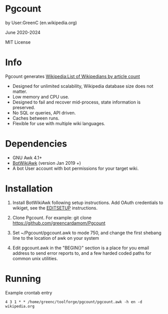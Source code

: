 Pgcount
===================
by User:GreenC (en.wikipedia.org)

June 2020-2024

MIT License

Info
========
Pgcount generates [Wikipedia:List of Wikipedians by article count](https://en.wikipedia.org/wiki/Wikipedia:List_of_Wikipedians_by_article_count)

* Designed for unlimited scalability, Wikipedia database size does not matter.
* Low memory and CPU use.
* Designed to fail and recover mid-process, state information is preserved.
* No SQL or queries, API driven.
* Caches between runs.
* Flexible for use with multiple wiki languages.

Dependencies 
========
* GNU Awk 4.1+
* [BotWikiAwk](https://github.com/greencardamom/BotWikiAwk) (version Jan 2019 +)
* A bot User account with bot permissions for your target wiki.

Installation
========

1. Install BotWikiAwk following setup instructions. Add OAuth credentials to wikiget, see the [EDITSETUP](https://github.com/greencardamom/Wikiget/blob/master/EDITSETUP) instructions.

2. Clone Pgcount. For example:
	git clone https://github.com/greencardamom/Pgcount

4. Set ~/Pgcount/pgcount.awk to mode 750, and change the first shebang line to the location of awk on your system

5. Edit pgcount.awk in the "BEGIN{}" section is a place for you email address to send error reports to, and a few harded coded paths for common unix utilities.

Running
========

Example crontab entry

	4 3 1 * * /home/greenc/toolforge/pgcount/pgcount.awk -h en -d wikipedia.org
